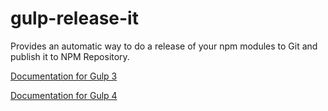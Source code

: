 gulp-release-it
=============

Provides an automatic way to do a release of your npm modules to Git and publish it to NPM Repository.

[Documentation for Gulp 3](docs/ReadmeFor1.x.md)

[Documentation for Gulp 4](docs/ReadmeFor2.x.md)
